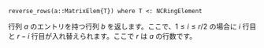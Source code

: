 ```
reverse_rows(a::MatrixElem{T}) where T <: NCRingElement
```

行列 $a$ のエントリを持つ行列 $b$ を返します。ここで、$1 \leq i \leq r/2$ の場合に $i$ 行目と $r - i$ 行目が入れ替えられます。ここで $r$ は $a$ の行数です。
